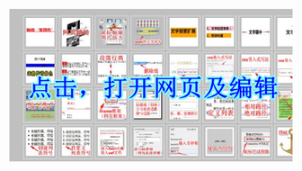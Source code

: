
<a href="https://cshgjy.github.io/pub-bigimg/" target="_blank" title="点击打开网址及编辑"><img src="https://raw.githubusercontent.com/cshgjy/images/master/other/190905134003.jpg"></a>


